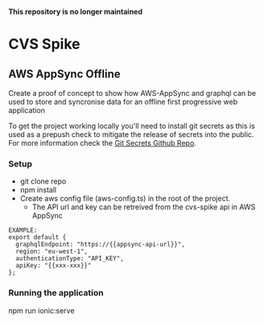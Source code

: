 **This repository is no longer maintained**

# CVS Spike

## AWS AppSync Offline

Create a proof of concept to show how AWS-AppSync and graphql can be used to store and syncronise data for an offline first progressive web application

To get the project working locally you'll need to install git secrets as this is used as a prepush check to mitigate the release of secrets into the public. For more information check the [Git Secrets Github Repo](https://github.com/awslabs/git-secrets).

### Setup

- git clone repo
- npm install
- Create aws config file (aws-config.ts) in the root of the project.
  - The API url and key can be retreived from the cvs-spike api in AWS AppSync

```
EXAMPLE:
export default {
  graphqlEndpoint: "https://{{appsync-api-url}}",
  region: "eu-west-1",
  authenticationType: "API_KEY",
  apiKey: "{{xxx-xxx}}"
};
```

### Running the application

npm run ionic:serve
